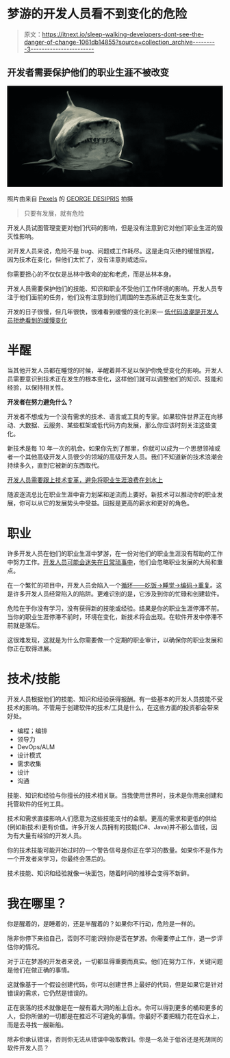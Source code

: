 # 梦游的开发人员看不到变化的危险

> 原文：<https://itnext.io/sleep-walking-developers-dont-see-the-danger-of-change-1061db14855?source=collection_archive---------3----------------------->

## 开发者需要保护他们的职业生涯不被改变

![](img/309f569ae4faa59145e3dbaf8ef6305d.png)

照片由来自 [Pexels](https://www.pexels.com/photo/selective-photo-of-gray-shark-726478/?utm_content=attributionCopyText&utm_medium=referral&utm_source=pexels) 的 [GEORGE DESIPRIS](https://www.pexels.com/@george-desipris?utm_content=attributionCopyText&utm_medium=referral&utm_source=pexels) 拍摄

> 只要有发展，就有危险

开发人员试图管理变更对他们代码的影响，但是没有注意到它对他们职业生涯的毁灭性影响。

对开发人员来说，危险不是 bug、问题或工作耗尽。这是走向灭绝的缓慢旅程，因为技术在变化，但他们太忙了，没有注意到或适应。

你需要担心的不仅仅是丛林中致命的蛇和老虎，而是丛林本身。

开发人员需要保护他们的技能、知识和职业不受他们工作环境的影响。开发人员专注于他们面前的任务，他们没有注意到他们周围的生态系统正在发生变化。

开发的日子很慢，但几年很快，很难看到缓慢的变化到来— [低代码浪潮是开发人员拒绝看到的缓慢变化](https://medium.com/geekculture/the-low-code-tidal-wave-is-the-slow-change-developers-refuse-to-see-coming-5f52270b8892)

# **半醒**

当其他开发人员都在睡觉的时候，半醒着并不足以保护你免受变化的影响。开发人员需要意识到技术正在发生的根本变化，这样他们就可以调整他们的知识、技能和经验，以保持相关性。

**开发者在努力避免什么？**

开发者不想成为一个没有需求的技术、语言或工具的专家。如果软件世界正在向移动、大数据、云服务、某些框架或低代码方向发展，那么你应该时刻关注这些变化。

新技术是每 10 年一次的机会。如果你先到了那里，你就可以成为一个思想领袖或者一个其他高级开发人员很少的领域的高级开发人员。我们不知道新的技术浪潮会持续多久，直到它被新的东西取代。

[开发人员需要跟上技术变革，避免将职业生涯浪费在划水上](https://blog.devgenius.io/developers-need-to-surf-technological-change-and-avoid-spending-their-careers-paddling-out-a06c054d12b1)

随波逐流总比在职业生涯中奋力划桨和逆流而上要好。新技术可以推动你的职业发展，你可以从它的发展势头中受益。回报是更高的薪水和更好的角色。

# **职业**

许多开发人员在他们的职业生涯中梦游，在一份对他们的职业生涯没有帮助的工作中努力工作。[开发人员可能会迷失在日常琐事中](https://blog.devgenius.io/developers-dont-let-your-career-get-lost-in-the-daily-grind-ec6e54a00d73)，他们会忽略职业发展的大局和重点。

在一个繁忙的项目中，开发人员会陷入一个[循环——吃饭→睡觉→编码→重复](https://blog.devgenius.io/developer-careers-are-stuck-in-a-loop-eat-sleep-code-repeat-1393dcb359aa)。这是许多开发人员经常陷入的陷阱。更难识别的是，它涉及到你的忙碌和创建软件。

危险在于你没有学习，没有获得新的技能或经验。结果是你的职业生涯停滞不前。当你的职业生涯停滞不前时，环境在变化，新技术将会出现。在软件开发中停滞不前就是落后。

这很难发现，这就是为什么你需要做一个定期的职业审计，以确保你的职业发展和你正在取得进展。

# **技术/技能**

开发人员根据他们的技能、知识和经验获得报酬。有一些基本的开发人员技能不受技术的影响。不管用于创建软件的技术/工具是什么，在这些方面的投资都会带来好处。

*   编程；编排
*   领导力
*   DevOps/ALM
*   设计模式
*   需求收集
*   设计
*   沟通

技能、知识和经验与你擅长的技术相关联。当我使用世界时，技术是你用来创建和托管软件的任何工具。

技术和需求直接影响人们愿意为这些技能支付的金额。更高的需求和更低的供给(例如新技术)更有价值。许多开发人员拥有的技能(C#、Java)并不那么值钱，因为有大量有经验的开发人员。

你的技术技能可能开始过时的一个警告信号是你正在学习的数量。如果你不是作为一个开发者来学习，你最终会落后的。

技术技能、知识和经验就像一块面包，随着时间的推移会变得不新鲜。

# 我在哪里？

你是醒着的，是睡着的，还是半醒着的？如果你不行动，危险是一样的。

除非你停下来掐自己，否则不可能识别你是否在梦游。你需要停止工作，退一步评估你的情况。

对于正在梦游的开发者来说，一切都显得重要而真实。他们在努力工作，关键问题是他们在做正确的事情。

这就像基于一个假设创建代码，你可以创建世界上最好的代码，但是如果它是针对错误的需求，它仍然是错误的。

正在衰落的技术就像是在一艘有着大洞的船上舀水。你可以得到更多的桶和更多的人，但你所做的一切都是在推迟不可避免的事情。你最好不要把精力花在舀水上，而是去寻找一艘新船。

除非你承认错误，否则你无法从错误中吸取教训。你是一名处于低谷还是死胡同的软件开发人员？